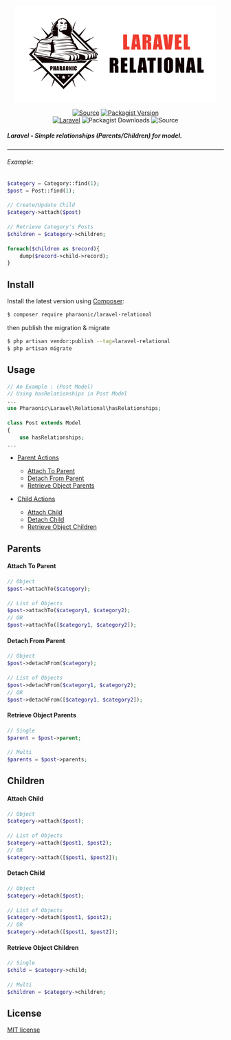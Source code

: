 <p align="center"><a href="https://pharaonic.io" target="_blank"><img src="https://raw.githubusercontent.com/Pharaonic/logos/main/relational.jpg" width="470"></a></p>

<p align="center">
<a href="https://github.com/Pharaonic/laravel-relational" target="_blank"><img src="http://img.shields.io/badge/source-pharaonic/laravel--relational-blue.svg?style=flat-square" alt="Source"></a> <a href="https://packagist.org/packages/pharaonic/laravel-relational" target="_blank"><img src="https://img.shields.io/packagist/v/pharaonic/laravel-relational?style=flat-square" alt="Packagist Version"></a><br>
<a href="https://laravel.com" target="_blank"><img src="https://img.shields.io/badge/Laravel->=6.0-red.svg?style=flat-square" alt="Laravel"></a> <img src="https://img.shields.io/packagist/dt/pharaonic/laravel-relational?style=flat-square" alt="Packagist Downloads"> <img src="http://img.shields.io/badge/license-MIT-brightgreen.svg?style=flat-square" alt="Source">
</p>


##### Laravel - Simple relationships (Parents/Children) for model.

-----

###### Example:

```php
$category = Category::find(1);
$post = Post::find(1);
  
// Create/Update Child
$category->attach($post)

// Retrieve Category's Posts
$children = $category->children;

foreach($children as $record){
    dump($record->child->record);
}
```



## Install

Install the latest version using [Composer](https://getcomposer.org/):

```bash
$ composer require pharaonic/laravel-relational
```

then publish the migration & migrate 
```bash
$ php artisan vendor:publish --tag=laravel-relational
$ php artisan migrate
```




## Usage
```php
// An Example : (Post Model)
// Using hasRelationships in Post Model
...
use Pharaonic\Laravel\Relational\hasRelationships;

class Post extends Model
{
    use hasRelationships;
...
```



- [Parent Actions](#parents)
  - [Attach To Parent](#p_a)
  - [Detach From Parent](#p_d)
  - [Retrieve Object Parents](#p_r)

  
  
- [Child Actions](#children)
  - [Attach Child](#c_a)
  - [Detach Child](#c_d)
  - [Retrieve Object Children](#c_r)



<a name="parents" id="parents"></a>
## Parents




<a name="p_a" id="p_a"></a>

#### Attach To Parent

```php
// Object
$post->attachTo($category);

// List of Objects
$post->attachTo($category1, $category2);
// OR
$post->attachTo([$category1, $category2]);
```



<a name="p_d" id="p_d"></a>

#### Detach From Parent

```php
// Object
$post->detachFrom($category);

// List of Objects
$post->detachFrom($category1, $category2);
// OR
$post->detachFrom([$category1, $category2]);
```




<a name="p_r" id="p_r"></a>

#### Retrieve Object Parents

```php
// Single
$parent = $post->parent;

// Multi
$parents = $post->parents;
```









<a name="children" id="children"></a>
## Children



<a name="c_a" id="c_a"></a>

#### Attach Child

```php
// Object
$category->attach($post);

// List of Objects
$category->attach($post1, $post2);
// OR
$category->attach([$post1, $post2]);
```



<a name="c_d" id="c_d"></a>

#### Detach Child

```php
// Object
$category->detach($post);

// List of Objects
$category->detach($post1, $post2);
// OR
$category->detach([$post1, $post2]);
```




<a name="c_r" id="c_r"></a>

#### Retrieve Object Children

```php
// Single
$child = $category->child;

// Multi
$children = $category->children;
```




## License

[MIT license](LICENSE.md)

